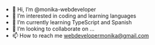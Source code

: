 - 👋 Hi, I’m @monika-webdeveloper
- 👀 I’m interested in coding and learning languages
- 🌱 I’m currently learning TypeScript and Spanish
- 💞️ I’m looking to collaborate on ...
- 📫 How to reach me webdevelopermonika@gmail.com

<!---
monika-webdeveloper/monika-webdeveloper is a ✨ special ✨ repository because its `README.md` (this file) appears on your GitHub profile.
You can click the Preview link to take a look at your changes.
--->
